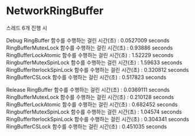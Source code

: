 # NetworkRingBuffer

스레드 6개 진행 시

Debug
RingBuffer 함수를 수행하는 걸린 시간(초) : 0.0527009 seconds
RingBufferMutexLock 함수를 수행하는 걸린 시간(초) : 0.93886 seconds
RingBufferLockAtomic 함수를 수행하는 걸린 시간(초) : 1.52229 seconds
RingbufferMutexSpinLock 함수를 수행하는 걸린 시간(초) : 1.59633 seconds
RingBufferIterlockSpinLock 함수를 수행하는 걸린 시간(초) : 0.320812 seconds
RingBufferCSLock 함수를 수행하는 걸린 시간(초) : 0.517823 seconds

Release
RingBuffer 함수를 수행하는 걸린 시간(초) : 0.0369111 seconds
RingBufferMutexLock 함수를 수행하는 걸린 시간(초) : 0.210128 seconds
RingBufferLockAtomic 함수를 수행하는 걸린 시간(초) : 0.682452 seconds
RingbufferMutexSpinLock 함수를 수행하는 걸린 시간(초) : 1.04574 seconds
RingBufferIterlockSpinLock 함수를 수행하는 걸린 시간(초) : 0.304341 seconds
RingBufferCSLock 함수를 수행하는 걸린 시간(초) : 0.451035 seconds